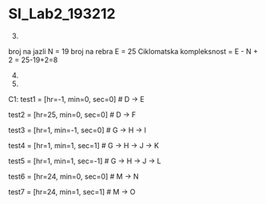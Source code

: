 # SI_Lab2_193212
3) 
broj na jazli N = 19
broj na rebra E = 25
Ciklomatska kompleksnost = E - N + 2 = 25-19+2=8

4)

5)
C1:
test1 = [hr=-1, min=0, sec=0] # D -> E

test2 = [hr=25, min=0, sec=0] # D -> F

test3 = [hr=1, min=-1, sec=0] # G -> H -> I

test4 = [hr=1, min=1, sec=1] # G -> H -> J -> K

test5 = [hr=1, min=1, sec=-1] # G -> H -> J -> L

test6 = [hr=24, min=0, sec=0] # M -> N

test7 = [hr=24, min=1, sec=1] # M -> O
